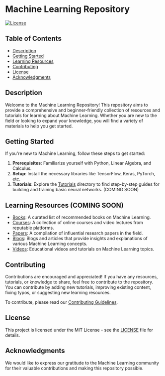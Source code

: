 # Machine Learning Repository

[![License](https://img.shields.io/badge/License-MIT-blue.svg)](https://opensource.org/licenses/MIT)

## Table of Contents
- [Description](#description)
- [Getting Started](#getting-started)
- [Learning Resources](#learning-resources)
- [Contributing](#contributing)
- [License](#license)
- [Acknowledgments](#acknowledgments)

## Description
Welcome to the Machine Learning Repository! This repository aims to provide a comprehensive and beginner-friendly collection of resources and tutorials for learning about Machine Learning. Whether you are new to the field or looking to expand your knowledge, you will find a variety of materials to help you get started.

## Getting Started
If you're new to Machine Learning, follow these steps to get started:

1. **Prerequisites**: Familiarize yourself with Python, Linear Algebra, and Calculus.
2. **Setup**: Install the necessary libraries like TensorFlow, Keras, PyTorch, etc.
3. **Tutorials**: Explore the [Tutorials](tutorials/) directory to find step-by-step guides for building and training basic neural networks. (COMING SOON)


## Learning Resources (COMING SOON)
- [Books](resources/books.md): A curated list of recommended books on Machine Learning.
- [Courses](resources/courses.md): A collection of online courses and video lectures from reputable platforms.
- [Papers](resources/papers.md): A compilation of influential research papers in the field.
- [Blogs](resources/blogs.md): Blogs and articles that provide insights and explanations of various Machine Learning concepts.
- [Videos](resources/videos.md): Educational videos and tutorials on Machine Learning topics.

## Contributing
Contributions are encouraged and appreciated! If you have any resources, tutorials, or knowledge to share, feel free to contribute to the repository. You can contribute by adding new tutorials, improving existing content, fixing typos, or suggesting new learning resources.

To contribute, please read our [Contributing Guidelines](CONTRIBUTING.md).

## License
This project is licensed under the MIT License - see the [LICENSE](LICENSE.md) file for details.

## Acknowledgments
We would like to express our gratitude to the Machine Learning community for their valuable contributions and making this repository possible.
